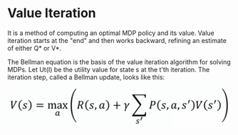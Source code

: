# Value Iteration

It is a method of computing an optimal MDP policy and its value. Value iteration starts at the "end" and then works backward, refining an estimate of either Q* or V*.

The Bellman equation is the basis of the value iteration algorithm for solving MDPs.
Let Ut(I) be the utility value for state s at the t'th iteration. The iteration step, called a Bellman update, looks like this:

![./pic.png](./pic.png)
